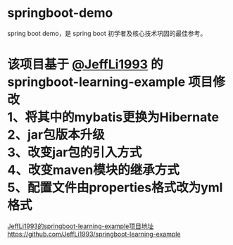 # springboot-demo
spring boot demo，是 spring boot 初学者及核心技术巩固的最佳参考。

# 该项目基于 [@JeffLi1993](https://github.com/JeffLi1993) 的 springboot-learning-example 项目修改<br>1、将其中的mybatis更换为Hibernate<br>2、jar包版本升级<br>3、改变jar包的引入方式<br>4、改变maven模块的继承方式<br>5、配置文件由properties格式改为yml格式
[JeffLi1993的springboot-learning-example项目地址](https://github.com/JeffLi1993/springboot-learning-example)<br>
https://github.com/JeffLi1993/springboot-learning-example
